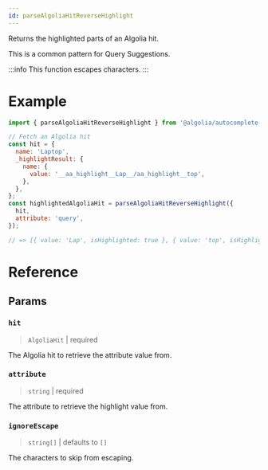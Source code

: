 ```yaml
---
id: parseAlgoliaHitReverseHighlight
---
```


Returns the highlighted parts of an Algolia hit.

This is a common pattern for Query Suggestions.

<!-- prettier-ignore -->
:::info
This function escapes characters.
:::

# Example

```js
import { parseAlgoliaHitReverseHighlight } from '@algolia/autocomplete-preset-algolia';

// Fetch an Algolia hit
const hit = {
  name: 'Laptop',
  _highlightResult: {
    name: {
      value: '__aa_highlight__Lap__/aa_highlight__top',
    },
  },
};
const highlightedAlgoliaHit = parseAlgoliaHitReverseHighlight({
  hit,
  attribute: 'query',
});

// => [{ value: 'Lap', isHighlighted: true }, { value: 'top', isHighlighted: false }]
```

# Reference

## Params

### `hit`

> `AlgoliaHit` | required

The Algolia hit to retrieve the attribute value from.

### `attribute`

> `string` | required

The attribute to retrieve the highlight value from.

### `ignoreEscape`

> `string[]` | defaults to `[]`

The characters to skip from escaping.
